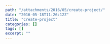 ```yaml
---
path: "/attachments/2016/05/create-project/"
date: "2016-05-18T11:26:12Z"
title: "create-project"
categories: []
tags: []
excerpt: ""
---
```


